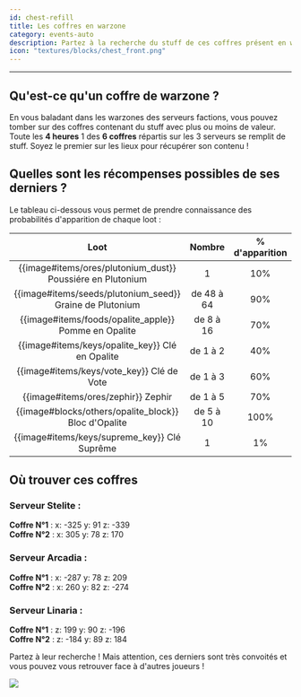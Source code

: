 ```yaml
---
id: chest-refill
title: Les coffres en warzone
category: events-auto
description: Partez à la recherche du stuff de ces coffres présent en warzone qui se remplissent automatiquement de stuff très intéressant.
icon: "textures/blocks/chest_front.png"
---
```

___
## Qu'est-ce qu'un coffre de warzone ?
En vous baladant dans les warzones des serveurs factions, vous pouvez tomber sur des coffres contenant du stuff avec plus ou moins de valeur.
Toute les **4 heures** 1 des **6 coffres** répartis sur les 3 serveurs se remplit de stuff.
Soyez le premier sur les lieux pour récupérer son contenu !

## Quelles sont les récompenses possibles de ses derniers ?
Le tableau ci-dessous vous permet de prendre connaissance des probabilités d'apparition de chaque loot :

Loot |   Nombre   | % d'apparition
:------: |:----------:| :------:
{{image#items/ores/plutonium_dust}} Poussiére en Plutonium  |     1      | 10%
{{image#items/seeds/plutonium_seed}} Graine de Plutonium | de 48 à 64 |  90%   
{{image#items/foods/opalite_apple}} Pomme en Opalite | de 8 à 16  |  70%   
{{image#items/keys/opalite_key}} Clé en Opalite |  de 1 à 2  |  40%    
{{image#items/keys/vote_key}} Clé de Vote |  de 1 à 3  | 60%
{{image#items/ores/zephir}} Zephir |  de 1 à 5  | 70%
{{image#blocks/others/opalite_block}} Bloc d'Opalite | de 5 à 10  | 100%
{{image#items/keys/supreme_key}} Clé Suprême |     1      | 1%

## Où trouver ces coffres
### Serveur Stelite :
**Coffre N°1** : x: -325 y: 91 z: -339  
**Coffre N°2** : x: 305 y: 78 z: 170
### Serveur Arcadia :
**Coffre N°1** : x: -287 y: 78 z: 209  
**Coffre N°2** : x: 260 y: 82 z: -274
### Serveur Linaria :
**Coffre N°1** : z: 199 y: 90 z: -196  
**Coffre N°2** : z: -184 y: 89 z: 184

Partez à leur recherche ! Mais attention, ces derniers sont très convoités et vous pouvez vous retrouver face à d'autres joueurs !

<img style="margin: 0 auto;" src="https://user-images.githubusercontent.com/109299545/182045362-5120af39-74e0-4ae2-9392-105f9a2e7280.PNG">

